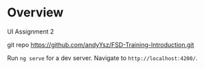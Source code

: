# Overview
UI Assignment 2

git repo https://github.com/andyYsz/FSD-Training-Introduction.git

Run `ng serve` for a dev server. Navigate to `http://localhost:4200/`.
